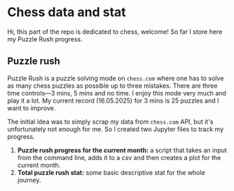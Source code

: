 # Chess data and stat 

Hi, this part of the repo is dedicated to chess, welcome! So far I store here my Puzzle Rush progress.

## Puzzle rush
Puzzle Rush is a puzzle solving mode on `chess.com` where one has to solve as many chess puzzles as possible up to three mistakes. There are three time controls—3 mins, 5 mins and no time. I enjoy this mode very much and play it a lot. My current record (16.05.2025) for 3 mins is 25 puzzles and I want to improve. 

The initial idea was to simply scrap my data from `chess.com` API, but it's unfortunately not enough for me. So I created two Jupyter files to track my progress.  

1. **Puzzle rush progress for the current month:** a script that takes an input from the command line, adds it to a csv and then creates a plot for the current month. 
2. **Total puzzle rush stat:** some basic descriptive stat for the whole journey.